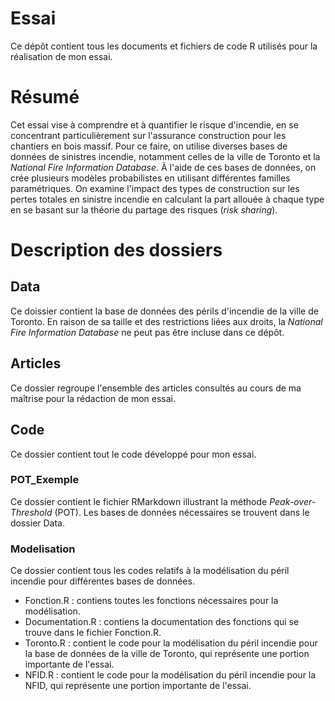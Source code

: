 # Essai
Ce dépôt contient tous les documents et fichiers de code R utilisés pour la réalisation de mon essai.
# Résumé
Cet essai vise à comprendre et à quantifier le risque d'incendie, en se concentrant particulièrement sur l'assurance construction pour les chantiers en bois massif. Pour ce faire, on utilise diverses bases de données de sinistres incendie, notamment celles de la ville de Toronto et la *National Fire Information Database*. À l'aide de ces bases de données, on crée plusieurs modèles probabilistes en utilisant différentes familles paramétriques. On examine l'impact des types de construction sur les pertes totales en sinistre incendie en calculant la part allouée à chaque type en se basant sur la théorie du partage des risques (*risk sharing*).

# Description des dossiers
## Data
Ce doissier contient la base de données des périls d'incendie de la ville de Toronto. En raison de sa taille et des restrictions liées aux droits, la *National Fire Information Database* ne peut pas être incluse dans ce dépôt.

## Articles
Ce dossier regroupe l'ensemble des articles consultés au cours de ma maîtrise pour la rédaction de mon essai.

## Code
Ce dossier contient tout le code développé pour mon essai.

### POT_Exemple
Ce dossier contient le fichier RMarkdown illustrant la méthode *Peak-over-Threshold* (POT). Les bases de données nécessaires se trouvent dans le dossier Data.

### Modelisation
Ce dossier contient tous les codes relatifs à la modélisation du péril incendie pour différentes bases de données.
- Fonction.R : contiens toutes les fonctions nécessaires pour la modélisation.
- Documentation.R : contiens la documentation des fonctions qui se trouve dans le fichier Fonction.R.
- Toronto.R : contient le code pour la modélisation du péril incendie pour la base de données de la ville de Toronto, qui représente une portion importante de l'essai.
- NFID.R : contient le code pour la modélisation du péril incendie pour la NFID, qui représente une portion importante de l'essai.
